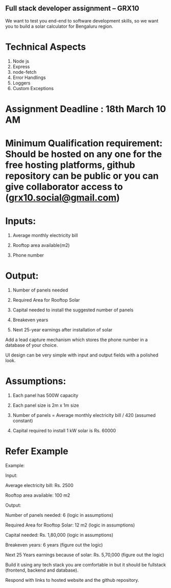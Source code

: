 ## Full stack developer assignment – GRX10 
We want to test you end-end to software development skills, so we want you to build a solar calculator for Bengaluru region.  

# Technical Aspects
1. Node js
2. Express
3. node-fetch
4. Error Handlings
5. Loggers
6. Custom Exceptions
 

# Assignment Deadline : 18th March 10 AM 

# Minimum Qualification requirement: Should be hosted on any one for the free hosting platforms, github repository can be public or you can give collaborator access to (grx10.social@gmail.com)  

 

# Inputs:  

1. Average monthly electricity bill  

2. Rooftop area available(m2) 

3. Phone number 

# Output: 

1. Number of panels needed 

2. Required Area for Rooftop Solar 

3. Capital needed to install the suggested number of panels 

4. Breakeven years 

5. Next 25-year earnings after installation of solar 

 

Add a lead capture mechanism which stores the phone number in a database of your choice. 

UI design can be very simple with input and output fields with a polished look.  

 

# Assumptions: 

1. Each panel has 500W capacity 

2. Each panel size is 2m x 1m size 

3. Number of panels = Average monthly electricity bill / 420 (assumed constant) 

4. Capital required to install 1 kW solar is Rs. 60000 

 

# Refer Example 

 

Example: 

Input:  

Average electricity bill: Rs. 2500  

Rooftop area available: 100 m2 

Output: 

Number of panels needed: 6 (logic in assumptions) 

Required Area for Rooftop Solar: 12 m2  (logic in assumptions) 

Capital needed: Rs. 1,80,000 (logic in assumptions) 

Breakeven years: 6 years (figure out the logic) 

Next 25 Years earnings because of solar: Rs. 5,70,000 (figure out the logic)  

 

Build it using any tech stack you are comfortable in but it should be fullstack (frontend, backend and database).  

Respond with links to hosted website and the github repository.  